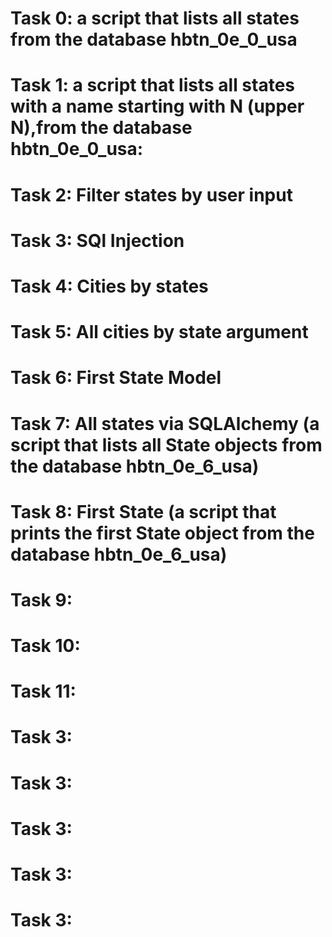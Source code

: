 # Task 0: a script that lists all states from the database hbtn_0e_0_usa
# Task 1: a script that lists all states with a name starting with N (upper N),from the database hbtn_0e_0_usa:
# Task 2: Filter states by user input
# Task 3: SQl Injection
# Task 4: Cities by states
# Task 5: All cities by state argument
# Task 6: First State Model
# Task 7: All states via SQLAlchemy (a script that lists all State objects from the database hbtn_0e_6_usa)
# Task 8: First State (a script that prints the first State object from the database hbtn_0e_6_usa)
# Task 9:
# Task 10:
# Task 11:
# Task 3:
# Task 3:
# Task 3:
# Task 3:
# Task 3: